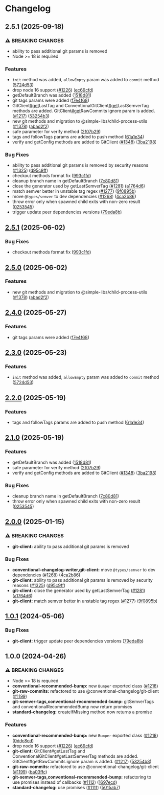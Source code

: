 # Changelog

## 2.5.1 (2025-09-18)

### ⚠ BREAKING CHANGES

* ability to pass additional git params is removed
* Node >= 18 is required

### Features

* `init` method was added, `allowEmpty` param was added to `commit` method ([5724d53](https://github.com/RalphHightower/conventional-changelog/commit/5724d5337f9f234f948eb1d5a1f2681d74467048))
* drop node 16 support ([#1226](https://github.com/RalphHightower/conventional-changelog/issues/1226)) ([ec69cfd](https://github.com/RalphHightower/conventional-changelog/commit/ec69cfdf0040f73ec0eadc4779c37874e71f3dff))
* getDefaultBranch was added ([1518d81](https://github.com/RalphHightower/conventional-changelog/commit/1518d810172e2d965825ca4b145eb97d4cb3aee4))
* git tags params were added ([f7e4f68](https://github.com/RalphHightower/conventional-changelog/commit/f7e4f68d802416743299ee246eeab52262524c01))
* GitClient[#get](https://github.com/RalphHightower/conventional-changelog/issues/get)LastTag and ConventionalGitClient[#get](https://github.com/RalphHightower/conventional-changelog/issues/get)LastSemverTag methods are added. GitClient[#get](https://github.com/RalphHightower/conventional-changelog/issues/get)RawCommits ignore param is added. ([#1217](https://github.com/RalphHightower/conventional-changelog/issues/1217)) ([53254b3](https://github.com/RalphHightower/conventional-changelog/commit/53254b3e14258e1f6779a2b4462199dda630f96e))
* new git methods and migration to @simple-libs/child-process-utils ([#1378](https://github.com/RalphHightower/conventional-changelog/issues/1378)) ([abad2f2](https://github.com/RalphHightower/conventional-changelog/commit/abad2f2ca2b44fe12265bea17fb485c63ecb84f7))
* safe parameter for verify method ([2f07b29](https://github.com/RalphHightower/conventional-changelog/commit/2f07b29c782fc8b64528fd3cf442b83b2b85b056))
* tags and followTags params are added to push method ([61a1e34](https://github.com/RalphHightower/conventional-changelog/commit/61a1e3499f86344baa8f5cae22236449941ab438))
* verify and getConfig methods are added to GitClient ([#1348](https://github.com/RalphHightower/conventional-changelog/issues/1348)) ([3ba2198](https://github.com/RalphHightower/conventional-changelog/commit/3ba21989273c9279bdd283e1c9ef5d338e8df858))

### Bug Fixes

* ability to pass additional git params is removed by security reasons ([#1325](https://github.com/RalphHightower/conventional-changelog/issues/1325)) ([d95c9ff](https://github.com/RalphHightower/conventional-changelog/commit/d95c9ffac05af58228bd89fa0ba37ad65741c6a2))
* checkout methods format fix ([993c1fd](https://github.com/RalphHightower/conventional-changelog/commit/993c1fdde78f6064f2f97bc002471bbd28722e49))
* cleanup branch name in getDefaultBranch ([7c80d81](https://github.com/RalphHightower/conventional-changelog/commit/7c80d813ea11152300fb4282338148724cbd7e68))
* close the generator used by getLastSemverTag ([#1281](https://github.com/RalphHightower/conventional-changelog/issues/1281)) ([a1764d6](https://github.com/RalphHightower/conventional-changelog/commit/a1764d61ef85244563b3a46215007fdae8083f8b))
* match semver better in unstable tag regex ([#1277](https://github.com/RalphHightower/conventional-changelog/issues/1277)) ([9f0895b](https://github.com/RalphHightower/conventional-changelog/commit/9f0895bed4c4eab6d3788f9843ed087ceb219adf))
* move `@types/semver` to dev dependencies ([#1268](https://github.com/RalphHightower/conventional-changelog/issues/1268)) ([4ca2b86](https://github.com/RalphHightower/conventional-changelog/commit/4ca2b86ebe22f312ebc492eead0ad859e519f43b))
* throw error only when spawned child exits with non-zero result ([0253545](https://github.com/RalphHightower/conventional-changelog/commit/0253545806cc93d1da900f507f1770d97734fb3f))
* trigger update peer dependencies versions ([79eda8b](https://github.com/RalphHightower/conventional-changelog/commit/79eda8b2ef17a11b8d6a44a587cdbb27e273e479))

## [2.5.1](https://github.com/conventional-changelog/conventional-changelog/compare/git-client-v2.5.0...git-client-v2.5.1) (2025-06-02)

### Bug Fixes

* checkout methods format fix ([993c1fd](https://github.com/conventional-changelog/conventional-changelog/commit/993c1fdde78f6064f2f97bc002471bbd28722e49))

## [2.5.0](https://github.com/conventional-changelog/conventional-changelog/compare/git-client-v2.4.0...git-client-v2.5.0) (2025-06-02)

### Features

* new git methods and migration to @simple-libs/child-process-utils ([#1378](https://github.com/conventional-changelog/conventional-changelog/issues/1378)) ([abad2f2](https://github.com/conventional-changelog/conventional-changelog/commit/abad2f2ca2b44fe12265bea17fb485c63ecb84f7))

## [2.4.0](https://github.com/conventional-changelog/conventional-changelog/compare/git-client-v2.3.0...git-client-v2.4.0) (2025-05-27)

### Features

* git tags params were added ([f7e4f68](https://github.com/conventional-changelog/conventional-changelog/commit/f7e4f68d802416743299ee246eeab52262524c01))

## [2.3.0](https://github.com/conventional-changelog/conventional-changelog/compare/git-client-v2.2.0...git-client-v2.3.0) (2025-05-23)

### Features

* `init` method was added, `allowEmpty` param was added to `commit` method ([5724d53](https://github.com/conventional-changelog/conventional-changelog/commit/5724d5337f9f234f948eb1d5a1f2681d74467048))

## [2.2.0](https://github.com/conventional-changelog/conventional-changelog/compare/git-client-v2.1.0...git-client-v2.2.0) (2025-05-19)

### Features

* tags and followTags params are added to push method ([61a1e34](https://github.com/conventional-changelog/conventional-changelog/commit/61a1e34))

## [2.1.0](https://github.com/conventional-changelog/conventional-changelog/compare/git-client-v2.0.0...git-client-v2.1.0) (2025-05-19)

### Features

* getDefaultBranch was added ([1518d81](https://github.com/conventional-changelog/conventional-changelog/commit/1518d81))
* safe parameter for verify method ([2f07b29](https://github.com/conventional-changelog/conventional-changelog/commit/2f07b29))
* verify and getConfig methods are added to GitClient ([#1348](https://github.com/conventional-changelog/conventional-changelog/issues/1348)) ([3ba2198](https://github.com/conventional-changelog/conventional-changelog/commit/3ba2198))

### Bug Fixes

* cleanup branch name in getDefaultBranch ([7c80d81](https://github.com/conventional-changelog/conventional-changelog/commit/7c80d81))
* throw error only when spawned child exits with non-zero result ([0253545](https://github.com/conventional-changelog/conventional-changelog/commit/0253545))

## [2.0.0](https://github.com/conventional-changelog/conventional-changelog/compare/git-client-v1.0.1...git-client-v2.0.0) (2025-01-15)

### ⚠ BREAKING CHANGES

* **git-client:** ability to pass additional git params is removed

### Bug Fixes

* **conventional-changelog-writer,git-client:** move `@types/semver` to dev dependencies ([#1268](https://github.com/conventional-changelog/conventional-changelog/issues/1268)) ([4ca2b86](https://github.com/conventional-changelog/conventional-changelog/commit/4ca2b86ebe22f312ebc492eead0ad859e519f43b))
* **git-client:** ability to pass additional git params is removed by security reasons ([#1325](https://github.com/conventional-changelog/conventional-changelog/issues/1325)) ([d95c9ff](https://github.com/conventional-changelog/conventional-changelog/commit/d95c9ffac05af58228bd89fa0ba37ad65741c6a2))
* **git-client:** close the generator used by getLastSemverTag ([#1281](https://github.com/conventional-changelog/conventional-changelog/issues/1281)) ([a1764d6](https://github.com/conventional-changelog/conventional-changelog/commit/a1764d61ef85244563b3a46215007fdae8083f8b))
* **git-client:** match semver better in unstable tag regex ([#1277](https://github.com/conventional-changelog/conventional-changelog/issues/1277)) ([9f0895b](https://github.com/conventional-changelog/conventional-changelog/commit/9f0895bed4c4eab6d3788f9843ed087ceb219adf))

## [1.0.1](https://github.com/conventional-changelog/conventional-changelog/compare/git-client-v1.0.0...git-client-v1.0.1) (2024-05-06)

### Bug Fixes

* **git-client:** trigger update peer dependencies versions ([79eda8b](https://github.com/conventional-changelog/conventional-changelog/commit/79eda8b2ef17a11b8d6a44a587cdbb27e273e479))

## 1.0.0 (2024-04-26)

### ⚠ BREAKING CHANGES

* Node >= 18 is required
* **conventional-recommended-bump:** new `Bumper` exported class ([#1218](https://github.com/conventional-changelog/conventional-changelog/issues/1218))
* **git-raw-commits:** refactored to use @conventional-changelog/git-client ([#1199](https://github.com/conventional-changelog/conventional-changelog/issues/1199))
* **git-semver-tags,conventional-recommended-bump:** gitSemverTags and conventionalRecommendedBump now return promises
* **standard-changelog:** createIfMissing method now returns a promise

### Features

* **conventional-recommended-bump:** new `Bumper` exported class ([#1218](https://github.com/conventional-changelog/conventional-changelog/issues/1218)) ([0ddc8cd](https://github.com/conventional-changelog/conventional-changelog/commit/0ddc8cdceb91f838f9f73e0bff8e3f140176a13a))
* drop node 16 support ([#1226](https://github.com/conventional-changelog/conventional-changelog/issues/1226)) ([ec69cfd](https://github.com/conventional-changelog/conventional-changelog/commit/ec69cfdf0040f73ec0eadc4779c37874e71f3dff))
* **git-client:** GitClient#getLastTag and ConventionalGitClient#getLastSemverTag methods are added. GitClient#getRawCommits ignore param is added. ([#1217](https://github.com/conventional-changelog/conventional-changelog/issues/1217)) ([53254b3](https://github.com/conventional-changelog/conventional-changelog/commit/53254b3e14258e1f6779a2b4462199dda630f96e))
* **git-raw-commits:** refactored to use @conventional-changelog/git-client ([#1199](https://github.com/conventional-changelog/conventional-changelog/issues/1199)) ([ba03ffc](https://github.com/conventional-changelog/conventional-changelog/commit/ba03ffc3c05e794db48b18a508f296d4d662a5d9))
* **git-semver-tags,conventional-recommended-bump:** refactoring to use promises instead of callbacks ([#1112](https://github.com/conventional-changelog/conventional-changelog/issues/1112)) ([1697ecd](https://github.com/conventional-changelog/conventional-changelog/commit/1697ecdf4c2329732e612cc1bd3323e84f046f3a))
* **standard-changelog:** use promises ([#1111](https://github.com/conventional-changelog/conventional-changelog/issues/1111)) ([5015ab7](https://github.com/conventional-changelog/conventional-changelog/commit/5015ab71de7a3db9cbcbbabd0cc25502f1cd0109))
